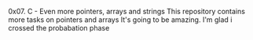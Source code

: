 0x07. C - Even more pointers, arrays and strings
This repository contains more tasks on pointers and arrays
It's going to be amazing.
I'm glad i crossed the probabation phase
